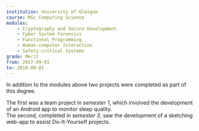 ```yaml
---
institution: University of Glasgow
course: MSc Computing Science
modules:
    - Cryptography and Secure Development
    - Cyber System Forensics
    - Functional Programming
    - Human-computer Interaction
    - Safety-critical Systems
grade: Merit
from: 2017-09-01
to: 2018-09-01
---
```


<p>In addition to the modules above two projects were completed as part of this degree.</p>
<p>The first was a team project in <i>semester 1</i>, which involved the development of an Android app to monitor sleep quality.<br>
The second, completed in <i>semester 3</i>, saw the development of a sketching web-app to assist Do-It-Yourself projects.</p>
